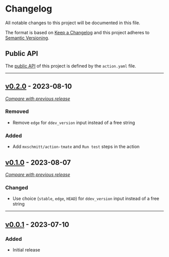 # Changelog
All notable changes to this project will be documented in this file.

The format is based on [Keep a Changelog](https://keepachangelog.com/en)
and this project adheres to [Semantic Versioning](https://semver.org/spec/v2.0.0.html).

## Public API

The [public API](https://semver.org/spec/v2.0.0.html#spec-item-1) of this project is defined by the `action.yaml` file.


---

## [v0.2.0](https://github.com/julienloizelet/ddev-add-on-test/releases/tag/v0.1.0) - 2023-08-10
[_Compare with previous release_](https://github.com/julienloizelet/ddev-add-on-test/compare/v0.1.0...v0.2.0)

### Removed

- Remove `edge`  for `ddev_version` input instead of a free string

### Added

- Add `mxschmitt/action-tmate` and `Run test` steps in the action


## [v0.1.0](https://github.com/julienloizelet/ddev-add-on-test/releases/tag/v0.1.0) - 2023-08-07
[_Compare with previous release_](https://github.com/julienloizelet/ddev-add-on-test/compare/v0.0.1...v0.1.0)

### Changed

- Use choice (`stable`, `edge`, `HEAD`) for `ddev_version` input instead of a free string

---
## [v0.0.1](https://github.com/julienloizelet/ddev-add-on-test/releases/tag/v0.0.1) - 2023-07-10

### Added
- Initial release
